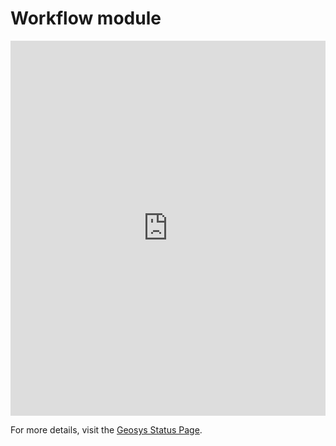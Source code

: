



# Workflow module

<iframe src="https://geosys.statuspage.io/" width="100%" height="600px" style="border: none;"></iframe>

For more details, visit the [Geosys Status Page](https://geosys.statuspage.io/).



